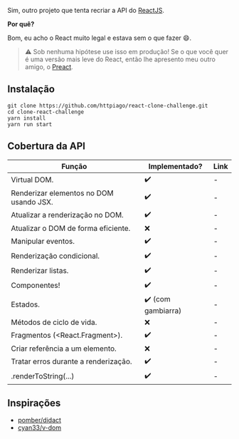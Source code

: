 Sim, outro projeto que tenta recriar a API do [ReactJS](https://reactjs.org).

 **Por quê?**

Bom, eu acho o React muito legal e estava sem o que fazer 😄.

>  ⚠ Sob nenhuma hipótese use isso em produção! Se o que você quer é uma versão mais leve do React, então lhe apresento meu outro amigo, o [Preact](https://github.com/preactjs/preact).

## Instalação

```
git clone https://github.com/httpiago/react-clone-challenge.git
cd clone-react-challenge
yarn install
yarn run start
```

## Cobertura da API

| Função                                    | Implementado? | Link |
| ----------------------------------------- | -  | ------------- |
| Virtual DOM.                              | ✔️ | - |
| Renderizar elementos no DOM usando JSX.   | ✔️ | - |
| Atualizar a renderização no DOM.          | ✔️ | - |
| Atualizar o DOM de forma eficiente.       | ❌ | - |
| Manipular eventos.                        | ✔️ | - |
| Renderização condicional.                 | ✔️ | - |
| Renderizar listas.                        | ✔️ | - |
| Componentes!                              | ✔️ | - |
| Estados.                                  | ✔️ (com gambiarra) | - |
| Métodos de ciclo de vida.                 | ❌ | - |
| Fragmentos (<React.Fragment>).            | ✔️ | - |
| Criar referência a um elemento.           | ❌ | - |
| Tratar erros durante a renderização.      | ️️️️✔️ | - |
| .renderToString(...)                      | ✔️ | - |

## Inspirações

- [pomber/didact](https://github.com/pomber/didact)
- [cyan33/v-dom](https://github.com/cyan33/v-dom/)